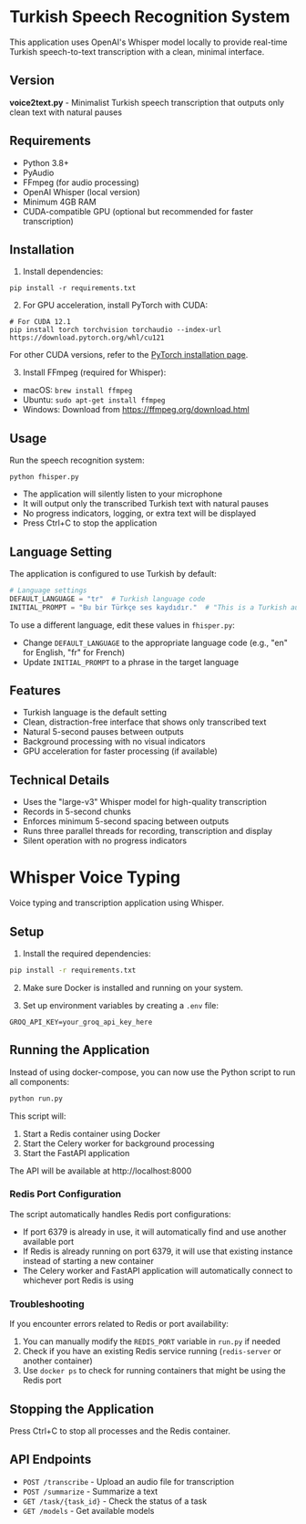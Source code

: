 # Turkish Speech Recognition System

This application uses OpenAI's Whisper model locally to provide real-time Turkish speech-to-text transcription with a clean, minimal interface.

## Version

**voice2text.py** - Minimalist Turkish speech transcription that outputs only clean text with natural pauses

## Requirements

- Python 3.8+
- PyAudio
- FFmpeg (for audio processing)
- OpenAI Whisper (local version)
- Minimum 4GB RAM
- CUDA-compatible GPU (optional but recommended for faster transcription)

## Installation

1. Install dependencies:
```
pip install -r requirements.txt
```

2. For GPU acceleration, install PyTorch with CUDA:
```
# For CUDA 12.1
pip install torch torchvision torchaudio --index-url https://download.pytorch.org/whl/cu121
```
For other CUDA versions, refer to the [PyTorch installation page](https://pytorch.org/get-started/locally/).

3. Install FFmpeg (required for Whisper):
- macOS: `brew install ffmpeg`
- Ubuntu: `sudo apt-get install ffmpeg`
- Windows: Download from https://ffmpeg.org/download.html

## Usage

Run the speech recognition system:
```
python fhisper.py
```

- The application will silently listen to your microphone
- It will output only the transcribed Turkish text with natural pauses
- No progress indicators, logging, or extra text will be displayed
- Press Ctrl+C to stop the application

## Language Setting

The application is configured to use Turkish by default:

```python
# Language settings
DEFAULT_LANGUAGE = "tr"  # Turkish language code
INITIAL_PROMPT = "Bu bir Türkçe ses kaydıdır."  # "This is a Turkish audio recording"
```

To use a different language, edit these values in `fhisper.py`:
- Change `DEFAULT_LANGUAGE` to the appropriate language code (e.g., "en" for English, "fr" for French)
- Update `INITIAL_PROMPT` to a phrase in the target language

## Features

- Turkish language is the default setting
- Clean, distraction-free interface that shows only transcribed text
- Natural 5-second pauses between outputs
- Background processing with no visual indicators
- GPU acceleration for faster processing (if available)

## Technical Details

- Uses the "large-v3" Whisper model for high-quality transcription
- Records in 5-second chunks
- Enforces minimum 5-second spacing between outputs
- Runs three parallel threads for recording, transcription and display
- Silent operation with no progress indicators

# Whisper Voice Typing

Voice typing and transcription application using Whisper.

## Setup

1. Install the required dependencies:

```bash
pip install -r requirements.txt
```

2. Make sure Docker is installed and running on your system.

3. Set up environment variables by creating a `.env` file:

```
GROQ_API_KEY=your_groq_api_key_here
```

## Running the Application

Instead of using docker-compose, you can now use the Python script to run all components:

```bash
python run.py
```

This script will:
1. Start a Redis container using Docker
2. Start the Celery worker for background processing
3. Start the FastAPI application

The API will be available at http://localhost:8000

### Redis Port Configuration

The script automatically handles Redis port configurations:

- If port 6379 is already in use, it will automatically find and use another available port
- If Redis is already running on port 6379, it will use that existing instance instead of starting a new container
- The Celery worker and FastAPI application will automatically connect to whichever port Redis is using

### Troubleshooting

If you encounter errors related to Redis or port availability:

1. You can manually modify the `REDIS_PORT` variable in `run.py` if needed
2. Check if you have an existing Redis service running (`redis-server` or another container)
3. Use `docker ps` to check for running containers that might be using the Redis port

## Stopping the Application

Press Ctrl+C to stop all processes and the Redis container.

## API Endpoints

- `POST /transcribe` - Upload an audio file for transcription
- `POST /summarize` - Summarize a text
- `GET /task/{task_id}` - Check the status of a task
- `GET /models` - Get available models 